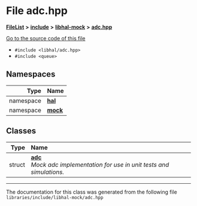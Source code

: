 

# File adc.hpp



[**FileList**](files.md) **>** [**include**](dir_cba0faac6e93618a6e2539705915bd70.md) **>** [**libhal-mock**](dir_24679974995b72317f1fb09ac5dd2fb9.md) **>** [**adc.hpp**](libhal-mock_2adc_8hpp.md)

[Go to the source code of this file](libhal-mock_2adc_8hpp_source.md)



* `#include <libhal/adc.hpp>`
* `#include <queue>`













## Namespaces

| Type | Name |
| ---: | :--- |
| namespace | [**hal**](namespacehal.md) <br> |
| namespace | [**mock**](namespacehal_1_1mock.md) <br> |


## Classes

| Type | Name |
| ---: | :--- |
| struct | [**adc**](structhal_1_1mock_1_1adc.md) <br>_Mock adc implementation for use in unit tests and simulations._  |



















































------------------------------
The documentation for this class was generated from the following file `libraries/include/libhal-mock/adc.hpp`

